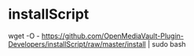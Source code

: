# installScript

wget -O - https://github.com/OpenMediaVault-Plugin-Developers/installScript/raw/master/install | sudo bash
